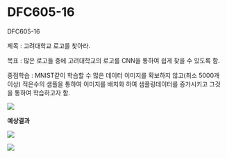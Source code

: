 # DFC605-16
DFC605-16

제목 : 고려대학교 로고를 찾아라.<p>
목표 : 많은 로고들 중에 고려대학교의 로고를 CNN을 통하여 쉽게 찾을 수 있도록 함.<p>
중점학습 : MNIST같이 학습할 수 많은 데이터 이미지를 확보하지 않고(최소 5000개 이상) 적은수의 샘플을 통하여 이미지를 배치화 하여 샘플링데이터를 증가시키고 그것을 통하여 학습하고자 함.<p>

<img src = "https://ww.namu.la/s/474f785f24ebc734e596a04336e5d2d9145056572659330cb352b140171bb0193c6d3186f868994520e0a5fa13efec17e735c4c8e78850ba2c8da2a9ab353cc59b70badbd89b223c2f6bd4ddaf7421f2060a3f2df0833e8cd9988cae515407ce3806e667c14dad208600b5cb969c1ff2"></img>
<p>

<B>예상결과</B>

<img src = "https://github.com/jundeyo/DFC605-16/blob/master/predict_result.png"></img><p>
<img src = "https://github.com/jundeyo/DFC605-16/blob/master/predict_result1.PNG"></img>
